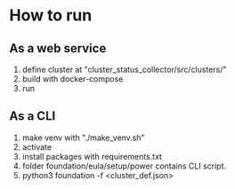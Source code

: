 # How to run

## As a web service

1. define cluster at "cluster_status_collector/src/clusters/"
2. build with docker-compose
3. run

## As a CLI

1. make venv with "./make_venv.sh"
2. activate
3. install packages with requirements.txt
4. folder foundation/eula/setup/power contains CLI script.
5. python3 foundation -f <cluster_def.json>
